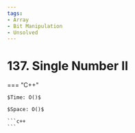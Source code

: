 ```yaml
---
tags:
- Array
- Bit Manipulation
- Unsolved
---
```



# 137. Single Number II

=== "C++"

    $Time: O()$

    $Space: O()$

    ```c++
    ```
